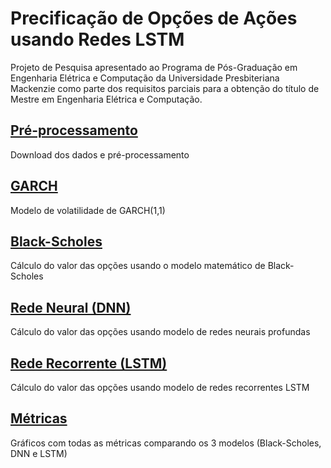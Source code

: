 # Precificação de Opções de Ações usando Redes LSTM

Projeto de Pesquisa apresentado ao Programa de Pós-Graduação em Engenharia Elétrica e Computação da Universidade Presbiteriana Mackenzie como parte dos requisitos parciais para a obtenção do título de Mestre em Engenharia Elétrica e Computação.

## [Pré-processamento](https://github.com/fernandofsilva/LSTM_Option_Pricing/blob/main/notebooks/00_pre_processamento.ipynb)
Download dos dados e pré-processamento

## [GARCH](https://github.com/fernandofsilva/LSTM_Option_Pricing/blob/main/notebooks/01_garch_volatilidade.ipynb)
Modelo de volatilidade de GARCH(1,1)

## [Black-Scholes](https://github.com/fernandofsilva/LSTM_Option_Pricing/blob/main/notebooks/02_black_scholes.ipynb)
Cálculo do valor das opções usando o modelo matemático de Black-Scholes

## [Rede Neural (DNN)](https://github.com/fernandofsilva/LSTM_Option_Pricing/blob/main/notebooks/03_modelo_dnn_functional.ipynb)
Cálculo do valor das opções usando modelo de redes neurais profundas

## [Rede Recorrente (LSTM)](https://github.com/fernandofsilva/LSTM_Option_Pricing/blob/main/notebooks/04_modelo_lstm_functional.ipynb)
Cálculo do valor das opções usando modelo de redes recorrentes LSTM

## [Métricas](https://github.com/fernandofsilva/LSTM_Option_Pricing/blob/main/notebooks/05_analise_resultados.ipynb)
Gráficos com todas as métricas comparando os 3 modelos (Black-Scholes, DNN e LSTM)
